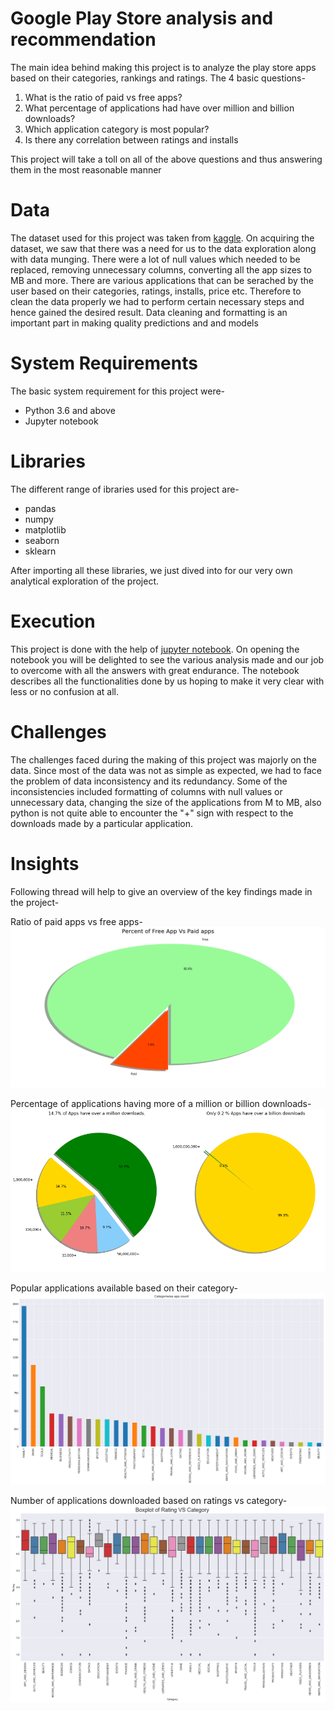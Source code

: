 # Google Play Store analysis and recommendation
The main idea behind making this project is to analyze the play store apps based on their categories, rankings and ratings. The 4 basic questions-
1) What is the ratio of paid vs free apps? 
2) What percentage of applications had have over million and billion downloads?
3) Which application category is most popular?
4) Is there any correlation between ratings and installs

This project will take a toll on all of the above questions and thus answering them in the most reasonable manner 
# Data 
The dataset used for this project was taken from [kaggle](https://kaggle.com).  On acquiring the dataset, we saw that there was a need for us to the data exploration along with data munging. There were a lot of null values which needed to be replaced, removing unnecessary columns, converting all the app sizes to MB and more. There are various applications that can be serached by the user based on their categories, ratings, installs, price etc. Therefore to clean the data properly we had to perform certain necessary steps and hence gained the desired result. Data cleaning and formatting is an important part in making quality predictions and and models

# System Requirements
The basic system requirement for this project were-

- Python 3.6 and above 
- Jupyter notebook

# Libraries
The different range of ibraries used for this project are-
- pandas 
- numpy
- matplotlib
- seaborn
- sklearn 

After importing all these libraries, we just dived into for our very own analytical exploration of the project.

# Execution
This project is done with the help of [jupyter notebook](https://github.com/varrunshah/google-play-store-analysis-and-recommendation/blob/main/google%20play%20store%20project.ipynb). On opening the notebook you will be delighted to see the various analysis made and our job to overcome with all the answers with great endurance. The notebook describes all the functionalities done by us hoping to make it very clear with less or no confusion at all.

# Challenges 
The challenges faced during the making of this project was majorly on the data. Since most of the data was not as simple as expected, we had to face the problem of data inconsistency and its redundancy. Some of the inconsistencies included formatting of columns with null values or unnecessary data, changing the size of the applications from M to MB, also python is not quite able to encounter the "+" sign with respect to the downloads made by a particular application.

# Insights
Following thread will help to give an overview of the key findings made in the project-

Ratio of paid apps vs free apps-
![Result1](key%20diagrams/paid%20vs%20free.png?raw=true)

Percentage of applications having more of a million or billion downloads-
![Result2](key%20diagrams/downloads.png?raw=true)

Popular applications available based on their category-
![Result3](key%20diagrams/popular.png?raw=true)

Number of applications downloaded based on ratings vs category-
![Result4](key%20diagrams/boxplot.png?raw=true)

